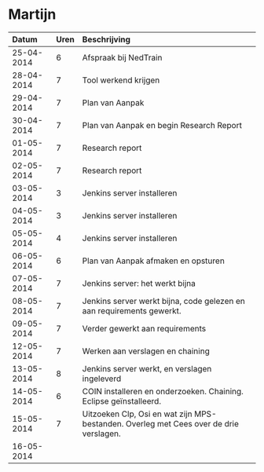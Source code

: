 # Martijn
Datum      | Uren   | Beschrijving
:----------| :------|:------------
25-04-2014 | 6      | Afspraak bij NedTrain
28-04-2014 | 7      | Tool werkend krijgen
29-04-2014 | 7      | Plan van Aanpak
30-04-2014 | 7      | Plan van Aanpak en begin Research Report
01-05-2014 | 7      | Research report
02-05-2014 | 7      | Research report
03-05-2014 | 3      | Jenkins server installeren
04-05-2014 | 3      | Jenkins server installeren
05-05-2014 | 4      | Jenkins server installeren
06-05-2014 | 6      | Plan van Aanpak afmaken en opsturen
07-05-2014 | 7      | Jenkins server: het werkt bijna
08-05-2014 | 7      | Jenkins server werkt bijna, code gelezen en aan requirements gewerkt. 
09-05-2014 | 7      | Verder gewerkt aan requirements
12-05-2014 | 7      | Werken aan verslagen en chaining
13-05-2014 | 8      | Jenkins server werkt, en verslagen ingeleverd
14-05-2014 | 6      | COIN installeren en onderzoeken. Chaining. Eclipse geïnstalleerd.
15-05-2014 | 7      | Uitzoeken Clp, Osi en wat zijn MPS-bestanden. Overleg met Cees over de drie verslagen.
16-05-2014 |        | 
